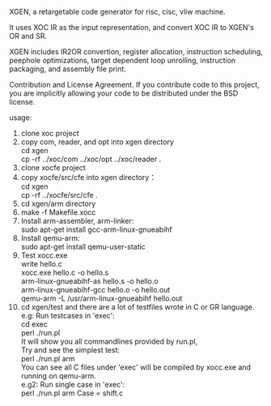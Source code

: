 XGEN, a retargetable code generator for risc, cisc, vliw machine.

It uses XOC IR as the input representation, and convert XOC IR to XGEN's OR and SR.

XGEN includes IR2OR convertion, register allocation, instruction scheduling, peephole optimizations, target dependent loop unrolling, instruction packaging, and assembly file print.

Contribution and License Agreement. If you contribute code to this project, you are implicitly allowing your code to be distributed under the BSD license.

usage:
 1. clone xoc project     
 2. copy com, reader, and opt into xgen directory     
    cd xgen    
    cp -rf ../xoc/com ../xoc/opt ../xoc/reader .    
 3. clone xocfe project    
 4. copy xocfe/src/cfe into xgen directory：    
    cd xgen    
    cp -rf ../xocfe/src/cfe .    
 5. cd xgen/arm directory        
 6. make -f Makefile.xocc    
 7. Install arm-assembler, arm-linker:    
    sudo apt-get install gcc-arm-linux-gnueabihf    
 8. Install qemu-arm:    
    sudo apt-get install qemu-user-static       
 9. Test xocc.exe       
    write hello.c       
    xocc.exe hello.c -o hello.s        
    arm-linux-gnueabihf-as hello.s -o hello.o      
    arm-linux-gnueabihf-gcc hello.o -o hello.out        
    qemu-arm -L /usr/arm-linux-gnueabihf hello.out        
10. cd xgen/test and there are a lot of testfiles wrote in C or GR language.      
    e.g: Run testcases in 'exec':     
    cd exec     
    perl ./run.pl      
    It will show you all commandlines provided by run.pl,    
    Try and see the simplest test:    
    perl ./run.pl arm      
    You can see all C files under 'exec' will be compiled by xocc.exe and running on qemu-arm.    
    e.g2: Run single case in 'exec':    
    perl ./run.pl arm Case = shift.c    
